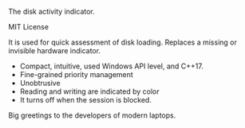 The disk activity indicator.

MIT License

It is used for quick assessment of disk loading.
Replaces a missing or invisible hardware indicator.
- Compact, intuitive, used Windows API level, and C++17.
- Fine-grained priority management
- Unobtrusive
- Reading and writing are indicated by color
- It turns off when the session is blocked.

Big greetings to the developers of modern laptops.
